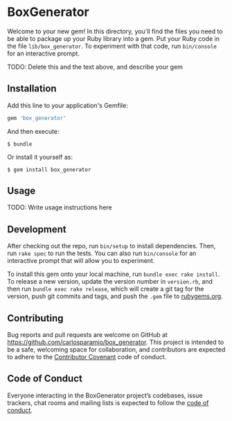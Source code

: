 # BoxGenerator

Welcome to your new gem! In this directory, you'll find the files you need to be able to package up your Ruby library into a gem. Put your Ruby code in the file `lib/box_generator`. To experiment with that code, run `bin/console` for an interactive prompt.

TODO: Delete this and the text above, and describe your gem

## Installation

Add this line to your application's Gemfile:

```ruby
gem 'box_generator'
```

And then execute:

    $ bundle

Or install it yourself as:

    $ gem install box_generator

## Usage

TODO: Write usage instructions here

## Development

After checking out the repo, run `bin/setup` to install dependencies. Then, run `rake spec` to run the tests. You can also run `bin/console` for an interactive prompt that will allow you to experiment.

To install this gem onto your local machine, run `bundle exec rake install`. To release a new version, update the version number in `version.rb`, and then run `bundle exec rake release`, which will create a git tag for the version, push git commits and tags, and push the `.gem` file to [rubygems.org](https://rubygems.org).

## Contributing

Bug reports and pull requests are welcome on GitHub at https://github.com/carlosparamio/box_generator. This project is intended to be a safe, welcoming space for collaboration, and contributors are expected to adhere to the [Contributor Covenant](http://contributor-covenant.org) code of conduct.

## Code of Conduct

Everyone interacting in the BoxGenerator project’s codebases, issue trackers, chat rooms and mailing lists is expected to follow the [code of conduct](https://github.com/[USERNAME]/box_generator/blob/master/CODE_OF_CONDUCT.md).
